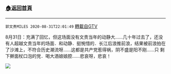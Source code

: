 ﻿###  [:house:返回首頁](https://github.com/ourhimalayas/txt)
---

`郭文贵MILES 2020-08-31T22:01:49` [轉載自GTV](https://gtv.org/web/#/UserInfo/5e596957357cc612d35a8044)

8月31日：充满了回忆，但这场面没有文贵当年的动静大……几十年过去了，还没有人超越文贵当年的场面．和动静．挺惋惜的．长江后浪推前浪，结果被前浪拍在了沙滩上，不符合历史潮流呀……这都是共产党惹得祸，阴不盛是阳不刚……只
剩下擀面杖口泡的党．喝大酒娘娘腔……悲哀呀，悲哀！

[![](https://filegroup.gtv.org/cdn-cgi/image/width=600/https://filegroup.gtv.org/group3/default/20200831/22/01/0/b6cdc3fd2873c2e797bcd85dc3c393cd)](https://filegroup.gtv.org/group3/default/20200831/22/01/0/895dc31505bf16b5a7aef571c08083b9.MOV)